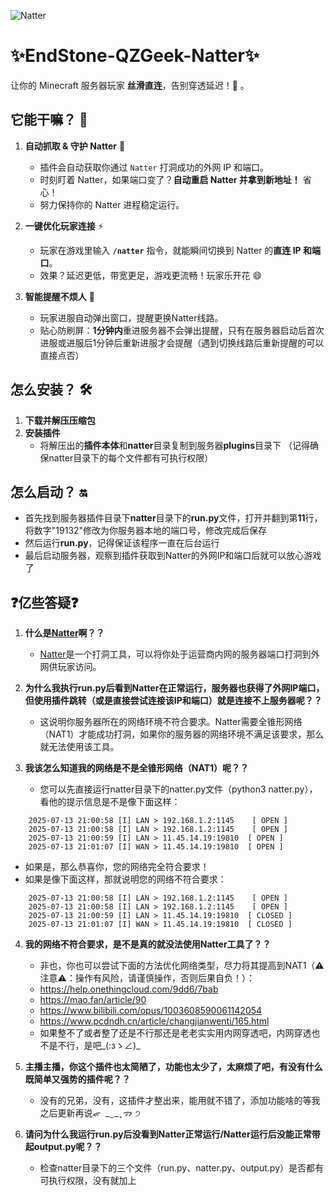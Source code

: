 ![Natter](http://api1.qzgeek.cn/i/2025/08/17/68a1f412188ad.png)
# ✨EndStone-QZGeek-Natter✨

让你的 Minecraft 服务器玩家 **丝滑直连**，告别穿透延迟！🚀 。

## 它能干嘛？ 🤔

1.  **自动抓取 & 守护 Natter** 🔄
    *   插件会自动获取你通过 `Natter` 打洞成功的外网 IP 和端口。
    *   时刻盯着 Natter，如果端口变了？**自动重启 Natter 并拿到新地址！** 省心！
    *   努力保持你的 Natter 进程稳定运行。

2.  **一键优化玩家连接** ⚡️
    *   玩家在游戏里输入 **`/natter`** 指令，就能瞬间切换到 Natter 的**直连 IP 和端口**。
    *   效果？延迟更低，带宽更足，游戏更流畅！玩家乐开花 😄

3.  **智能提醒不烦人** 📢
    *   玩家进服自动弹出窗口，提醒更换Natter线路。
    *   贴心防刷屏：**1分钟内**重进服务器不会弹出提醒，只有在服务器启动后首次进服或进服后1分钟后重新进服才会提醒（遇到切换线路后重新提醒的可以直接点否）

## 怎么安装？ 🛠️

1. **下载并解压压缩包**
2. **安装插件**
    *   将解压出的**插件本体**和**natter**目录复制到服务器**plugins**目录下
    （记得确保natter目录下的每个文件都有可执行权限）

## 怎么启动？ 🔛

*   首先找到服务器插件目录下**natter**目录下的**run.py**文件，打开并翻到第**11**行，将数字"19132"修改为你服务器本地的端口号，修改完成后保存
*   然后运行**run.py**，记得保证该程序一直在后台运行
*   最后启动服务器，观察到插件获取到Natter的外网IP和端口后就可以放心游戏了

## ❓亿些答疑❓

1. **什么是[Natter](https://github.com/MikeWang000000/Natter)啊？？**
    *   [Natter](https://github.com/MikeWang000000/Natter)是一个打洞工具，可以将你处于运营商内网的服务器端口打洞到外网供玩家访问。

2. **为什么我执行run.py后看到Natter在正常运行，服务器也获得了外网IP端口，但使用插件跳转（或是直接尝试连接该IP和端口）就是连接不上服务器呢？？**
    *   这说明你服务器所在的网络环境不符合要求。Natter需要全锥形网络（NAT1）才能成功打洞，如果你的服务器的网络环境不满足该要求，那么就无法使用该工具。

3. **我该怎么知道我的网络是不是全锥形网络（NAT1）呢？？**
    *   您可以先直接运行natter目录下的natter.py文件（python3 natter.py），看他的提示信息是不是像下面这样：

```
    2025-07-13 21:00:58 [I] LAN > 192.168.1.2:1145    [ OPEN ]
    2025-07-13 21:00:58 [I] LAN > 192.168.1.2:1145    [ OPEN ]
    2025-07-13 21:00:59 [I] LAN > 11.45.14.19:19810  [ OPEN ]
    2025-07-13 21:01:07 [I] WAN > 11.45.14.19:19810  [ OPEN ]
```
  *   如果是，那么恭喜你，您的网络完全符合要求！
  *   如果是像下面这样，那就说明您的网络不符合要求：
```
    2025-07-13 21:00:58 [I] LAN > 192.168.1.2:1145    [ OPEN ]
    2025-07-13 21:00:58 [I] LAN > 192.168.1.2:1145    [ OPEN ]
    2025-07-13 21:00:59 [I] LAN > 11.45.14.19:19810  [ CLOSED ]
    2025-07-13 21:01:07 [I] WAN > 11.45.14.19:19810  [ CLOSED ]
```

4. **我的网络不符合要求，是不是真的就没法使用Natter工具了？？**
    *   非也，你也可以尝试下面的方法优化网络类型，尽力将其提高到NAT1（⚠️注意⚠️：操作有风险，请谨慎操作，否则后果自负！）：
    *   https://help.onethingcloud.com/9dd6/7bab
    *   https://mao.fan/article/90
    *   https://www.bilibili.com/opus/1003608590061142054
    *   https://www.pcdndh.cn/article/changjianwenti/165.html
    *   如果整不了或者整了还是不行那还是老老实实用内网穿透吧，内网穿透也不是不行，是吧_(:зゝ∠)_

5. **主播主播，你这个插件也太简陋了，功能也太少了，太麻烦了吧，有没有什么既简单又强势的插件呢？？**
    *   没有的兄弟，没有，这插件才整出来，能用就不错了，添加功能啥的等我之后更新再说ᯠ  _   ̫  _ ̥ ᯄ ੭

6. **请问为什么我运行run.py后没看到Natter正常运行/Natter运行后没能正常带起output.py呢？？**
    *    检查natter目录下的三个文件（run.py、natter.py、output.py）是否都有可执行权限，没有就加上
